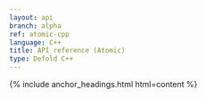 ```yaml
---
layout: api
branch: alpha
ref: atomic-cpp
language: C++
title: API reference (Atomic)
type: Defold C++
---
```

{% include anchor_headings.html html=content %}